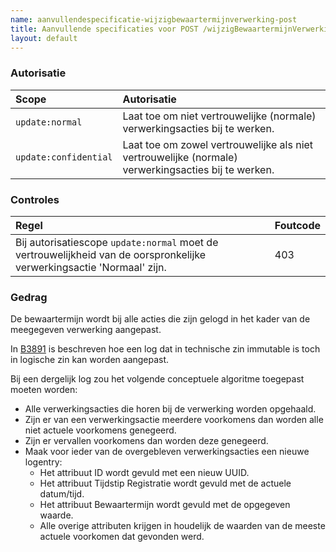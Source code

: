 ```yaml
---
name: aanvullendespecificatie-wijzigbewaartermijnverwerking-post
title: Aanvullende specificaties voor POST /wijzigBewaartermijnVerwerking
layout: default
---
```



### Autorisatie

| Scope | Autorisatie | 
| :---- | :---- |
| `update:normal` | Laat toe om niet vertrouwelijke (normale) verwerkingsacties bij te werken. 
| `update:confidential` | Laat toe om zowel vertrouwelijke als niet vertrouwelijke (normale) verwerkingsacties bij te werken.


### Controles

| Regel | Foutcode |
| :---- | :---- |
| Bij autorisatiescope `update:normal` moet de vertrouwelijkheid van de oorspronkelijke verwerkingsactie 'Normaal' zijn. | 403 |


### Gedrag

De bewaartermijn wordt bij alle acties die zijn gelogd in het kader van de meegegeven verwerking aangepast.

In [B3891](../achtergronddocumentatie/ontwerp/artefacten/3891.md) is beschreven hoe een log dat in technische zin immutable is toch in logische zin kan worden aangepast.

Bij een dergelijk log zou het volgende conceptuele algoritme toegepast moeten worden:
* Alle verwerkingsacties die horen bij de verwerking worden opgehaald.
* Zijn er van een verwerkingsactie meerdere voorkomens dan worden alle niet actuele voorkomens genegeerd.
* Zijn er vervallen voorkomens dan worden deze genegeerd.
* Maak voor ieder van de overgebleven verwerkingsacties een nieuwe logentry:
    * Het attribuut ID wordt gevuld met een nieuw UUID.
    * Het attribuut Tijdstip Registratie wordt gevuld met de actuele datum/tijd.
	* Het attribuut Bewaartermijn wordt gevuld met de opgegeven waarde.
    * Alle overige attributen krijgen in houdelijk de waarden van de meeste actuele voorkomen dat gevonden werd.
